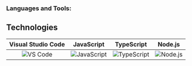 ### Languages and Tools:

## Technologies

| Visual Studio Code | JavaScript | TypeScript | Node.js |
| :-----------------: | :--------: | :--------: | :-----: |
| ![VS Code](https://img.shields.io/badge/-VS%20Code-007ACC?style=flat-square&logo=visual-studio-code&logoColor=white) | ![JavaScript](https://img.shields.io/badge/-JavaScript-F7DF1E?style=flat-square&logo=javascript&logoColor=white) | ![TypeScript](https://img.shields.io/badge/-TypeScript-3178C6?style=flat-square&logo=typescript&logoColor=white) | ![Node.js](https://img.shields.io/badge/-Node.js-339933?style=flat-square&logo=node.js&logoColor=white) |





